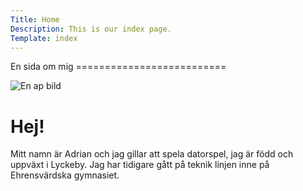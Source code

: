 ```yaml
---
Title: Home
Description: This is our index page.
Template: index
---
```

<div class="line"></div>
En sida om mig
==========================

![En ap bild](image/monkeySippingCapriSunSmaller.jpg) 
# Hej!
Mitt namn är Adrian och jag gillar att spela datorspel, jag är född och uppväxt i Lyckeby. Jag har tidigare gått på teknik linjen inne på Ehrensvärdska gymnasiet.

